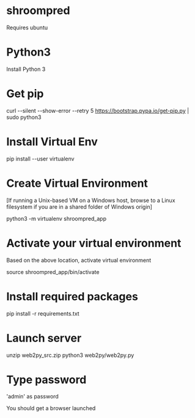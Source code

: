 # shroompred

Requires ubuntu

# Python3

Install Python 3

# Get pip

curl --silent --show-error --retry 5 https://bootstrap.pypa.io/get-pip.py | sudo python3

# Install Virtual Env

pip install --user virtualenv

# Create Virtual Environment

[If running a Unix-based VM on a Windows host, browse to a Linux filesystem if you are in a shared folder of Windows origin]

python3 -m virtualenv shroompred_app

# Activate your virtual environment

Based on the above location, activate virtual environment

source shroompred_app/bin/activate

# Install required packages

pip install -r requirements.txt

# Launch server

unzip web2py_src.zip
python3 web2py/web2py.py

# Type password
'admin' as password

You should get a browser launched
